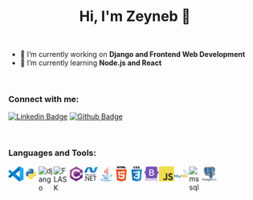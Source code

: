
<h1 align="center">Hi, I'm Zeyneb 👋</h1>

<br />

- 🔭 I’m currently working on **Django and Frontend Web Development**
- 🌱 I’m currently learning **Node.js and React**  

<br />

<h3 align="left">Connect with me:</h3>

[![Linkedin Badge](https://img.shields.io/badge/LinkedIn-0077B5?style=for-the-badge&logo=linkedin&logoColor=white)](https://www.linkedin.com/in/zeynep-esra-%C3%B6zt%C3%BCrk-aab75b1a2/)   [![Github Badge](https://img.shields.io/badge/GitHub-100000?style=for-the-badge&logo=github&logoColor=white)](https://github.com/zeynebesra/)   

<br />

<h3 align="left">Languages and Tools:</h3>

<img align="left" alt="Visual Studio Code" width="30px" src="https://raw.githubusercontent.com/github/explore/80688e429a7d4ef2fca1e82350fe8e3517d3494d/topics/visual-studio-code/visual-studio-code.png" />

<img align="left" alt="Python" width="30px" src="https://raw.githubusercontent.com/github/explore/cebd63002168a05a6a642f309227eefeccd92950/topics/python/python.png" />

<img align="left" alt="django" width="30px" src="https://avatars.githubusercontent.com/u/27804?s=200&v=4" />

<img align="left" alt="FLASK" width="30px" src="https://banner2.cleanpng.com/20180508/qyw/kisspng-flask-python-web-framework-web-application-tutoria-5af1dbb70b6430.1030595115257998630467.jpg" />

<img align="left" alt="csharp" width="30px" src="https://raw.githubusercontent.com/devicons/devicon/master/icons/csharp/csharp-original.svg"  />

<img align="left" alt="dotnet" width="30px" src="https://raw.githubusercontent.com/devicons/devicon/master/icons/dot-net/dot-net-original-wordmark.svg" />

 <img align="left" src="https://raw.githubusercontent.com/devicons/devicon/master/icons/java/java-original.svg" alt="java" width="30px" />

<img align="left" alt="HTML5" width="30px" src="https://raw.githubusercontent.com/github/explore/80688e429a7d4ef2fca1e82350fe8e3517d3494d/topics/html/html.png" />

<img align="left" alt="CSS3" width="30px" src="https://raw.githubusercontent.com/github/explore/80688e429a7d4ef2fca1e82350fe8e3517d3494d/topics/css/css.png" />

<img align="left" alt="bootstrap" width="30px" src="https://raw.githubusercontent.com/devicons/devicon/master/icons/bootstrap/bootstrap-plain-wordmark.svg" />

<img align="left" alt="JavaScript" width="30px" src="https://raw.githubusercontent.com/github/explore/80688e429a7d4ef2fca1e82350fe8e3517d3494d/topics/javascript/javascript.png" />

<img align="left"  width="30px" src="https://raw.githubusercontent.com/devicons/devicon/master/icons/mysql/mysql-original-wordmark.svg" alt="mysql"  />
 <img align="left" src="https://www.svgrepo.com/show/303229/microsoft-sql-server-logo.svg" alt="mssql" width="26px"/>

<img align="left"  width="30px" src="https://raw.githubusercontent.com/devicons/devicon/master/icons/postgresql/postgresql-original-wordmark.svg" alt="postgresql"  />







<!-- Languages and Tools link -->





